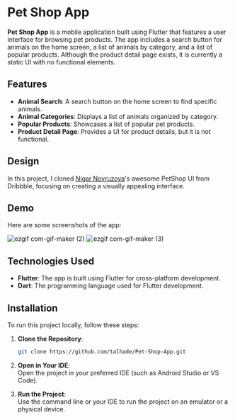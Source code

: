# Pet Shop App

**Pet Shop App** is a mobile application built using Flutter that features a user interface for browsing pet products. The app includes a search button for animals on the home screen, a list of animals by category, and a list of popular products. Although the product detail page exists, it is currently a static UI with no functional elements.

## Features

- **Animal Search**: A search button on the home screen to find specific animals.
- **Animal Categories**: Displays a list of animals organized by category.
- **Popular Products**: Showcases a list of popular pet products.
- **Product Detail Page**: Provides a UI for product details, but it is not functional.

## Design

In this project, I cloned [Nigar Novruzova](https://dribbble.com/shots/19540807-Pet-shop-mobile-app-concept)'s awesome PetShop UI from Dribbble, focusing on creating a visually appealing interface.

## Demo

Here are some screenshots of the app:

![ezgif com-gif-maker (2)](https://user-images.githubusercontent.com/114522498/204079080-81be202b-62fc-4283-83eb-f09de6c4840c.png)
![ezgif com-gif-maker (3)](https://user-images.githubusercontent.com/114522498/204079083-05e61b7c-a9a8-417e-a0ee-c13ba4de8833.png)

## Technologies Used

- **Flutter**: The app is built using Flutter for cross-platform development.
- **Dart**: The programming language used for Flutter development.

## Installation

To run this project locally, follow these steps:

1. **Clone the Repository**:
   ```bash
   git clone https://github.com/talhade/Pet-Shop-App.git
2. **Open in Your IDE**:  
   Open the project in your preferred IDE (such as Android Studio or VS Code).

3. **Run the Project**:  
   Use the command line or your IDE to run the project on an emulator or a physical device.
